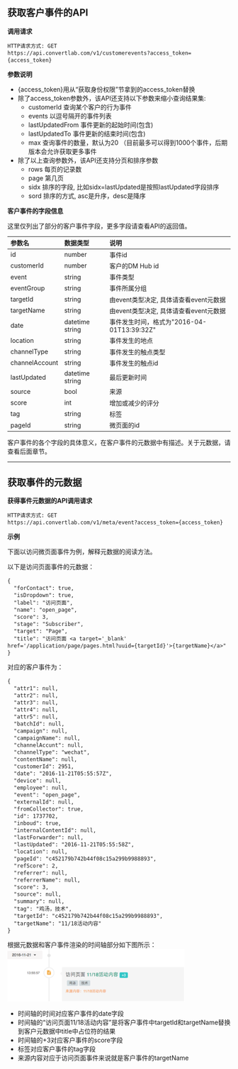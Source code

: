 ## 获取客户事件的API

**调用请求**
```
HTTP请求方式: GET
https://api.convertlab.com/v1/customerevents?access_token={access_token}
```  
**参数说明**

- {access_token}用从“获取身份权限”节拿到的access_token替换
- 除了access_token参数外，该API还支持以下参数来缩小查询结果集:
	- customerId 查询某个客户的行为事件
	- events 以逗号隔开的事件列表
	- lastUpdatedFrom 事件更新的起始时间(包含)
	- lastUpdatedTo 事件更新的结束时间(包含)
	- max 查询事件的数量，默认为20 （目前最多可以得到1000个事件，后期版本会允许获取更多事件
- 除了以上查询参数外，该API还支持分页和排序参数
	- rows 每页的记录数
	- page 第几页
	- sidx 排序的字段, 比如sidx=lastUpdated是按照lastUpdated字段排序
	- sord 排序的方式, asc是升序，desc是降序

**客户事件的字段信息**

这里仅列出了部分的客户事件字段，更多字段请查看API的返回值。

|参数名|数据类型|说明|
|:---|:---|:---|  
|id|number|事件id|
|customerId|number|客户的DM Hub id| 
|event|string|事件类型| 
|eventGroup|string|事件所属分组|
|targetId|string|由event类型决定, 具体请查看event元数据|
|targetName|string|由event类型决定, 具体请查看event元数据|
|date|datetime string|事件发生时间，格式为"2016-04-01T13:39:32Z"|
|location|string|事件发生的地点|
|channelType|string|事件发生的触点类型|
|channelAccount|string|事件发生的触点id|
|lastUpdated|datetime string|最后更新时间|
|source|bool|来源|
|score|int|增加或减少的评分|
|tag|string|标签|
|pageId|string|微页面的id|

客户事件的各个字段的具体意义，在客户事件的元数据中有描述。关于元数据，请查看后面章节。
- - -

## 获取事件的元数据

**获得事件元数据的API调用请求**
```
HTTP请求方式: GET
https://api.convertlab.com/v1/meta/event?access_token={access_token}
```
**示例**

下面以访问微页面事件为例，解释元数据的阅读方法。

以下是访问页面事件的元数据：
```
{
  "forContact": true,
  "isDropdown": true,
  "label": "访问页面",
  "name": "open_page",
  "score": 3,
  "stage": "Subscriber",
  "target": "Page",
  "title": "访问页面 <a target='_blank' href='/application/page/pages.html?uuid={targetId}'>{targetName}</a>" 
}
```
对应的客户事件为：
```
{
  "attr1": null,
  "attr2": null,
  "attr3": null,
  "attr4": null,
  "attr5": null,
  "batchId": null,
  "campaign": null,
  "campaignName": null,
  "channelAccunt": null,
  "channelType": "wechat",
  "contentName": null,
  "customerId": 2951,
  "date": "2016-11-21T05:55:57Z",
  "device": null,
  "employee": null,
  "event": "open_page",
  "externalId": null,
  "fromCollector": true,
  "id": 1737702,
  "inboud": true,
  "internalContentId": null,
  "lastForwarder": null,
  "lastUpdated": "2016-11-21T05:55:58Z",
  "location": null,
  "pageId": "c452179b742b44f08c15a299b9988893",
  "refScore": 2,
  "referrer": null,
  "referrerName": null,
  "score": 3,
  "source": null,
  "summary": null,
  "tag": "鸡汤，技术",
  "targetId": "c452179b742b44f08c15a299b9988893",
  "targetName": "11/18活动内容"
}
```
根据元数据和客户事件渲染的时间轴部分如下图所示：
<img src="../../resources/customerevent.png" width="400"/>

* 时间轴的时间对应客户事件的date字段
* 时间轴的“访问页面11/18活动内容”是将客户事件中targetId和targetName替换到客户元数据中title中占位符的结果
* 时间轴的+3对应客户事件的score字段
* 标签对应客户事件的tag字段
* 来源内容对应于访问页面事件来说就是客户事件的targetName
